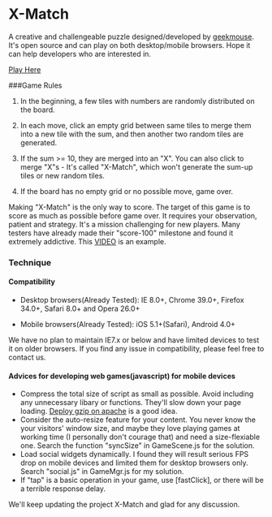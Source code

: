 # X-Match
A creative and challengeable puzzle designed/developed by [geekmouse](http://geekmouse.net/press/).
It's open source and can play on both desktop/mobile browsers. Hope it can help developers who are interested in.

[Play Here](http://geekmouse.github.io/xmatch/) 

###Game Rules
1. In the beginning, a few tiles with numbers are randomly distributed on the board.

2. In each move, click an empty grid between same tiles to merge them into a new tile with the sum, and then another two random tiles are generated.

3. If the sum >= 10, they are merged into an "X". You can also click to merge "X"s - It's called "X-Match", which won't generate the sum-up tiles or new random tiles.

4. If the board has no empty grid or no possible move, game over.

Making "X-Match" is the only way to score. The target of this game is to score as much as possible before game over. It requires your observation, patient and strategy.
It's a mission challenging for new players. Many testers have already made their "score-100" milestone and found it extremely addictive. This [VIDEO](https://www.youtube.com/watch?v=xykJDWJ_yFQ) is an example.

### Technique
#### Compatibility
- Desktop browsers(Already Tested): IE 8.0+, Chrome 39.0+, Firefox 34.0+, Safari 8.0+ and Opera 26.0+

- Mobile browsers(Already Tested): iOS 5.1+(Safari), Android 4.0+

We have no plan to maintain IE7.x or below and have limited devices to test it on older browsers. If you find any issue in compatibility, please feel free to contact us.

#### Advices for developing web games(javascript) for mobile devices
- Compress the total size of script as small as possible. Avoid including any unnecessary libary or functions. They'll slow down your page loading. [Deploy gzip on apache](http://httpd.apache.org/docs/2.2/mod/mod_deflate.html) is a good idea.
- Consider the auto-resize feature for your content. You never know the your visitors' window size, and maybe they love playing games at working time (I personally don't courage that) and need a size-flexiable one. Search the function "syncSize" in GameScene.js for the solution.
- Load social widgets dynamically. I found they will result serious FPS drop on mobile devices and limited them for desktop browsers only. Search "social.js" in GameMgr.js for my solution.
- If "tap" is a basic operation in your game, use [fastClick], or there will be a terrible response delay.


We'll keep updating the project X-Match and glad for any discussion.

